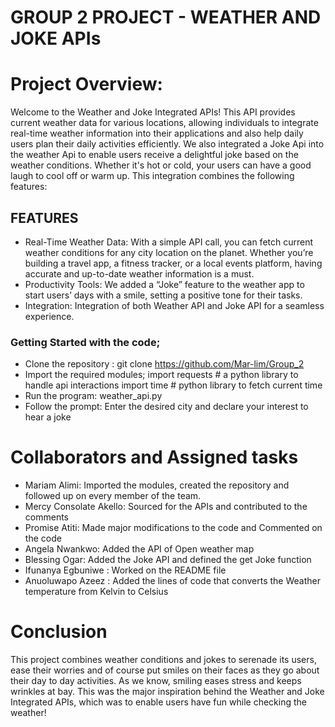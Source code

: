 # GROUP 2 PROJECT - WEATHER AND JOKE APIs
# Project Overview:
Welcome to the Weather and Joke Integrated APIs! This API provides current weather data for various locations, allowing individuals to integrate real-time weather information into their applications and also help daily users plan their daily activities efficiently. We also integrated a Joke Api into the weather Api to enable users receive a delightful joke based on the weather conditions. Whether it's hot or cold, your users can have a good laugh to cool off or warm up.
This integration combines the following features:
## FEATURES
*	Real-Time Weather Data: With a simple API call, you can fetch current weather conditions for any city location on the planet. Whether you’re building a travel app, a fitness tracker, or a local events platform, having accurate and up-to-date weather information is a must.
*	Productivity Tools: We added a “Joke” feature to the weather app to start users’ days with a smile, setting a positive tone for their tasks.
*	Integration: Integration of both Weather API and Joke API for a seamless experience.
### Getting Started with the code;
*	Clone the repository : git clone https://github.com/Mar-lim/Group_2
*	Import the required modules;
import requests # a python library to handle api interactions
import time # python library to fetch current time
*	Run the program: weather_api.py
*	Follow the prompt: Enter the desired city and declare your interest to hear a joke

# Collaborators and Assigned tasks
- Mariam Alimi: Imported the modules, created the repository and followed up on every member of the team.
- Mercy Consolate Akello: Sourced for the APIs and contributed to the comments
- Promise Atiti: Made major modifications to the code and Commented on the code
- Angela Nwankwo: Added the API of Open weather map
- Blessing Ogar: Added the Joke API and defined the get Joke function
- Ifunanya Egbuniwe : Worked on the README file
- Anuoluwapo Azeez : Added the lines of code that converts the Weather temperature from Kelvin to Celsius

# Conclusion
This project combines weather conditions and jokes to serenade its users, ease their worries and of course put smiles on their faces as they go about their day to day activities. As we know, smiling eases stress and keeps wrinkles at bay. This was the major inspiration behind the Weather and Joke Integrated APIs, which was to enable users have fun while checking the weather!

